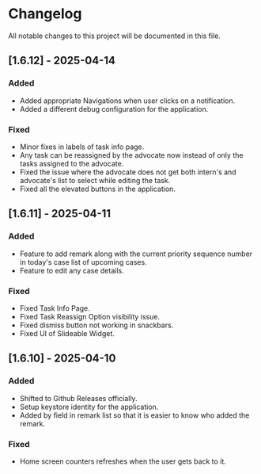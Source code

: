# Changelog

All notable changes to this project will be documented in this file.

## [1.6.12] - 2025-04-14

### Added

- Added appropriate Navigations when user clicks on a notification.
- Added a different debug configuration for the application.

### Fixed

- Minor fixes in labels of task info page.
- Any task can be reassigned by the advocate now instead of only the tasks assigned to the advocate.
- Fixed the issue where the advocate does not get both intern's and advocate's list to select while editing the task.
- Fixed all the elevated buttons in the application.


## [1.6.11] - 2025-04-11

### Added

- Feature to add remark along with the current priority sequence number in today's case list of
  upcoming cases.
- Feature to edit any case details.

### Fixed

- Fixed Task Info Page.
- Fixed Task Reassign Option visibility issue.
- Fixed dismiss button not working in snackbars.
- Fixed UI of Slideable Widget.


## [1.6.10] - 2025-04-10

### Added

- Shifted to Github Releases officially.
- Setup keystore identity for the application.
- Added by field in remark list so that it is easier to know who added the remark.

### Fixed

- Home screen counters refreshes when the user gets back to it.
